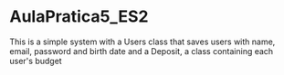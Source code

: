 # AulaPratica5_ES2
This is a simple system with a Users class that saves users with name, email, password and birth date and a Deposit, a class containing each user's budget
